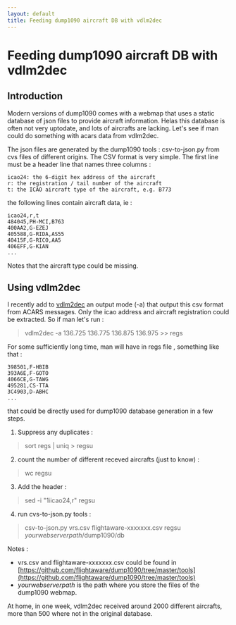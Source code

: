 ```yaml
---
layout: default
title: Feeding dump1090 aircraft DB with vdlm2dec 
---
```


# Feeding dump1090 aircraft DB with vdlm2dec 
## Introduction
Modern versions of dump1090 comes with a webmap that uses a static database of json files to provide aircraft information.
Helas this database is often not very uptodate, and lots of aircrafts are lacking. Let's see if man could do something with acars data from vdlm2dec.

The json files are generated by the dump1090 tools : csv-to-json.py from cvs files of different origins.
The CSV format is very simple. The first line must be a header line that names three columns :

    icao24: the 6-digit hex address of the aircraft
    r: the registration / tail number of the aircraft
    t: the ICAO aircraft type of the aircraft, e.g. B773
    
the following lines contain aircraft data, ie :

    icao24,r,t
    484045,PH-MCI,B763
    400AA2,G-EZEJ
    405588,G-RIDA,AS55
    40415F,G-RICO,AA5
    406EFF,G-KIAN
    ...
    
 Notes that the aircraft type could be missing.

## Using vdlm2dec
I recently add to [vdlm2dec](https://github.com/TLeconte/vdlm2dec) an output mode (-a) that output this csv format from ACARS messages.
Only the icao address and aircraft registration could be extracted.
So if man let's run :
 
> vdlm2dec -a 136.725 136.775 136.875 136.975 >> regs
 
For some sufficiently long time, man will have in regs file , something like that :

    398501,F-HBIB
    393A6E,F-GOTO
    4066CE,G-TAWG
    495281,CS-TTA
    3C4903,D-ABHC
    ...
  
  that could be directly used for dump1090 database generation in a few steps.
  
   1. Suppress any duplicates :
> sort regs \| uniq > regsu
   2. count the number of different receved aircrafts (just to know) :   
> wc regsu
   3. Add the header :  
> sed -i "1iicao24,r" regsu 
   4. run cvs-to-json.py tools :   
> csv-to-json.py vrs.csv flightaware-xxxxxxx.csv regsu *yourwebserverpath*/dump1090/db
    
Notes : 
* vrs.csv and flightaware-xxxxxxx.csv could be found in [https://github.com/flightaware/dump1090/tree/master/tools](https://github.com/flightaware/dump1090/tree/master/tools)
* *yourwebserverpath* is the path where you store the files of the dump1090 webmap.
    
At home, in one week, vdlm2dec  received around 2000 different aircrafts, more than 500 where not in the original database.



 

 
 
 
 
    
 
